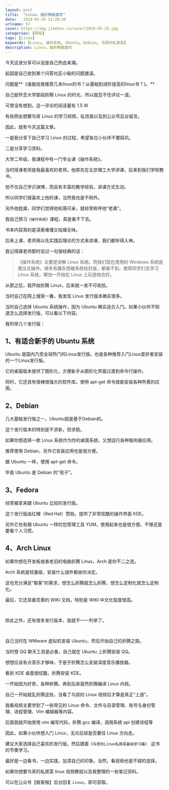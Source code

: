 ```yaml
---
layout: post
title:  "Linux，越折腾越喜欢"
date:   2018-05-28 22:20:38
urlname: 57
cover: https://img.jikehou.cn/cover/2018-05-28.jpg
categories: [随笔]
tags: [Linux]
keywords: [Linux, 操作系统, Ubuntu, Debian, 鸟哥的私房菜]
description: Linux，越折腾越喜欢
---
```

今天这波分享可以说是自己热血来潮。

起因是自己收到某个问答社区小秘的问题邀请。

问题是**《谁能给我推荐几本linux的书？从基础到进阶提高的linux书？》。**

自己挺怀念大学那段折腾 Linux 的时光，所以就忍不住评论一波。

可曾没有想到，这一评论的阅读量有 1.5 W

有些网友想要鸟哥 Linux 的学习视频，私信我以及到公众号后台留言。

因此，就有今天这篇文章。

一是我分享下自己学习 Linux 的过程，希望各位小伙伴不要踩坑。 

二是分享学习资料。

<!-- more -->
大学二年级，我课程中有一门专业课《操作系统》。

当时授课老师是我最喜欢的老师。他原先在北京理工大学讲课，后来到我们学校教书。

他不仅自己学识渊博，而且有丰富的教学经验，讲课方式生动。

所以同学们很喜欢上他的课，当然我也是不例外。

另外他姓龚，同学们觉得他和蔼可亲，就经常称呼他“老龚”。

我自己预习`《操作系统》`课程，真是看不下去。

书本内容真的是深奥难懂又枯燥无味。

后来上课，老师用以先实践后理论的方式来讲课，我们都听得入神。

我记得龚老师那时说过一句很经典的话：

> 《操作系统》主要是讲解 Linux 系统。而我们现在使用的 Windows 系统是傻瓜式操作。很多有趣东西被系统给封装，都看不到。推荐同学们去学习 Linux 系统，哪怕一开始在 Linux 上玩游戏也好。 

从那之后，我开始折腾 Linux，后来就一发不可收拾。

当时自己在网上搜索一番，我发现 Linux 发行版本确实很多。

当时自己选择 Ubuntu 系统操作，因为 Ubuntu 确实适合入门。如果小伙伴不知道怎么选择发行版，可以看以下内容。

我列举几个发行版：

## 1、有适合新手的 Ubuntu 系统

Ubuntu 是国内乃至全球热门的Linux发行版。也是各种推荐入门Linux爱好者安装的一个Linux发行版。

它的桌面版本提供了图形化，方便新手从图形化界面过渡到命令行操作。

同时，它还具有很棒很强大的软件库。使用 apt-get 命令就能安装各种所需的应用。

## 2、Debian

几大基础发行版之一，Ubuntu就是基于Debian的。

这个发行版本的特别是不求新，但求稳。

如果你想选择一款 Linux 系统作为你的桌面系统，又想运行各种服务器应用。

推荐使用 Debian，另外它安装应用也是很方便。

跟 Ubuntu 一样，使用 apt-get 命令。

毕竟 Ubuntu 是 Debian 的“孩子”。

## 3、Fedora

经常被拿来跟 Ubuntu 比较的发行版。

这个发行版由红帽（Red Hat）赞助，提供了非常炫酷的操作界面 KDE。

另外它也有跟 Ubuntu 一样的包管理工具 YUM，使用起来也是很方便。不够还是要看个人习惯。

## 4、Arch Linux

如果你想在开发板或者老旧的电脑折腾 Linux，Arch 是你不二之选。

Arch 系统是轻量级，安装什么组件都由你决定。

这也充分满足“极客”的需求，想怎么折腾就怎么折腾，想怎么定制化就怎么定制化。

最后，它还具备完善的 WIKI 文档，特别是 WIKI 中文化程度很高。

</br>

除此之外，还有很多发行版本，我就不一一列举了。

</br>

自己当时在 WMware 虚拟机安装 Ubuntu，然后开始自己的折腾之路。

当时想 QQ 聊天工具是必备，自己就在 Ubuntu 上折腾安装 QQ。

想想应该有点音乐才够味，于是乎折腾怎么安装深度音乐播放器。

看到 KDE 桌面很炫酷，折腾安装 KDE。

一开始因为好奇，各种折腾。再到后来竟然折腾编译 Linux 内核。

自己一开始就乱折腾这些，当看了鸟叔的 Linux 视频后才算是真正“上道”。

我看视频主要学到了一些常见的 Linux 命令、文件与目录管理、账号与身份管理、进程管理、Vim 编辑器等内容。

后面我就开始使用 vim 编写代码，折腾 gcc 编译，调用系统 api 创建进程等

因此，如果小伙伴想入门 Linux，无论后续是否要往 Linux 方向走。

建议大家选择自己喜欢的发行版，然后跟着`《鸟哥的Linux私房菜基础学习篇》 `这书的节奏学习。

最好是一边看书，一边实践，加深自己的印象。当然，看视频也是不错的选择。

如果你想要鸟哥的私房菜 linux 视频教程以及我整理的一些笔记资料。

可以在公众号【极客猴】后台回复 `Linux`，即可获取。